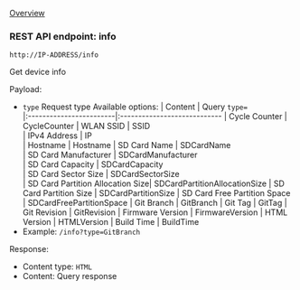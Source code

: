 [Overview](_overview.md) 

### REST API endpoint: info

`http://IP-ADDRESS/info`


Get device info

Payload:
  - `type` Request type
    Available options:
    | Content                 | Query `type=`          
    |:------------------------|:----------------------------
    | Cycle Counter           | CycleCounter
    | WLAN SSID               | SSID   
    | IPv4 Address            | IP    
    | Hostname                | Hostname
    | SD Card Name            | SDCardName            
    | SD Card Manufacturer    | SDCardManufacturer    
    | SD Card Capacity        | SDCardCapacity        
    | SD Card Sector Size     | SDCardSectorSize      
    | SD Card Partition Allocation Size| SDCardPartitionAllocationSize
    | SD Card Partition Size  | SDCardPartitionSize
    | SD Card Free Partition Space | SDCardFreePartitionSpace
    | Git Branch              | GitBranch
    | Git Tag                 | GitTag
    | Git Revision            | GitRevision
    | Firmware Version        | FirmwareVersion
    | HTML Version            | HTMLVersion
    | Build Time              | BuildTime
  - Example: `/info?type=GitBranch` 

Response:
  - Content type: `HTML`
  - Content: Query response